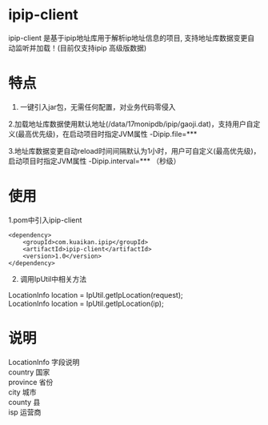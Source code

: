 # ipip-client

ipip-client 是基于ipip地址库用于解析ip地址信息的项目, 支持地址库数据变更自动监听并加载！(目前仅支持ipip 高级版数据)

# 特点  
1. 一键引入jar包，无需任何配置，对业务代码零侵入  

2.加载地址库数据使用默认地址(/data/17monipdb/ipip/gaoji.dat)，支持用户自定义(最高优先级)，在启动项目时指定JVM属性 -Dipip.file=***  

3.地址库数据变更自动reload时间间隔默认为1小时，用户可自定义(最高优先级)，启动项目时指定JVM属性 -Dipip.interval=*** （秒级）

# 使用  
1.pom中引入ipip-client   
```
<dependency>
    <groupId>com.kuaikan.ipip</groupId>
    <artifactId>ipip-client</artifactId>
    <version>1.0</version>
</dependency>
```

2. 调用IpUtil中相关方法  

LocationInfo location = IpUtil.getIpLocation(request);  
LocationInfo location = IpUtil.getIpLocation(ip);

# 说明
LocationInfo 字段说明  
country 国家  
province 省份  
city 城市  
county 县  
isp 运营商  
